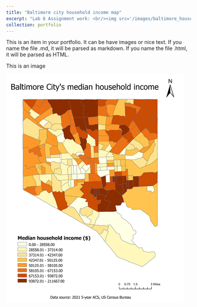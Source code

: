 ```yaml
---
title: "Baltimore city household income map"
excerpt: "Lab 6 Assignment work: <br/><img src='/images/baltimore_household_income.png'>"
collection: portfolio
---
```


This is an item in your portfolio. It can be have images or nice text. If you name the file .md, it will be parsed as markdown. If you name the file .html, it will be parsed as HTML. 

This is an image

![Baltimore city household income map](/images/baltimore_household_income.png "Baltimore city household income map")
